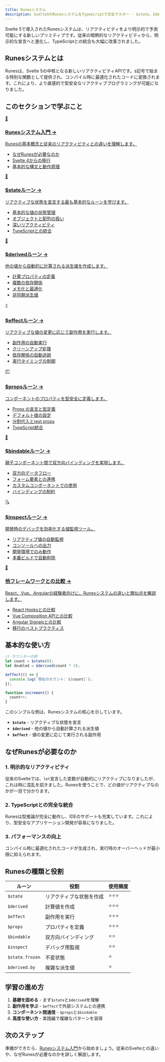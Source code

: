 ```yaml
---
title: Runesシステム
description: Svelte5のRunesシステムをTypeScriptで完全マスター - $state、$derived、$effect、$props、$bindable、$inspect、$hostによるリアクティビティの新パラダイム、使い方を実例を交えて体系的かつ実践的に詳しく解説します
---
```


<script>
  import { base } from '$app/paths';
</script>

Svelte 5で導入されたRunesシステムは、リアクティビティをより明示的で予測可能にする新しいプリミティブです。従来の暗黙的なリアクティビティから、明示的な宣言へと進化し、TypeScriptとの統合も大幅に改善されました。

## Runesシステムとは

Runesは、Svelte 5の中核となる新しいリアクティビティAPIです。`$`記号で始まる特別な関数として提供され、コンパイル時に最適化されたコードに変換されます。これにより、より直感的で型安全なリアクティブプログラミングが可能になりました。

## このセクションで学ぶこと

<div class="grid grid-cols-1 md:grid-cols-2 gap-4 my-8 auto-rows-[1fr]">
  <a href="{base}/svelte/runes/runes-introduction/" class="flex no-underline group h-full">
    <div class="p-4 border border-gray-2 dark:border-gray-7 rounded-lg shadow-md hover:shadow-lg hover:border-pink-400 dark:hover:border-pink-400 transition-all cursor-pointer flex flex-col w-full">
      <div class="text-3xl mb-2">🎯</div>
      <h3 class="font-bold text-lg mb-2 text-pink-600 dark:text-pink-400 group-hover:text-pink-700 dark:group-hover:text-pink-300 transition-colors">
        Runesシステム入門
        <span class="inline-block ml-1 text-xs opacity-60">→</span>
      </h3>
      <p class="text-sm mb-3 text-gray-7 dark:text-gray-3">Runesの基本概念と従来のリアクティビティとの違いを理解します。</p>
      <ul class="text-sm text-gray-6 dark:text-gray-4 space-y-1 flex-grow">
        <li>なぜRunesが必要なのか</li>
        <li>Svelte 4からの移行</li>
        <li>基本的な構文と動作原理</li>
      </ul>
    </div>
  </a>
  
  <a href="{base}/svelte/runes/state/" class="flex no-underline group h-full">
    <div class="p-4 border border-gray-2 dark:border-gray-7 rounded-lg shadow-md hover:shadow-lg hover:border-pink-400 dark:hover:border-pink-400 transition-all cursor-pointer flex flex-col w-full">
      <div class="text-3xl mb-2">💾</div>
      <h3 class="font-bold text-lg mb-2 text-pink-600 dark:text-pink-400 group-hover:text-pink-700 dark:group-hover:text-pink-300 transition-colors">
        $stateルーン
        <span class="inline-block ml-1 text-xs opacity-60">→</span>
      </h3>
      <p class="text-sm mb-3 text-gray-7 dark:text-gray-3">リアクティブな状態を宣言する最も基本的なルーンを学びます。</p>
      <ul class="text-sm text-gray-6 dark:text-gray-4 space-y-1 flex-grow">
        <li>基本的な値の状態管理</li>
        <li>オブジェクトと配列の扱い</li>
        <li>深いリアクティビティ</li>
        <li>TypeScriptとの統合</li>
      </ul>
    </div>
  </a>
  
  <a href="{base}/svelte/runes/derived/" class="flex no-underline group h-full">
    <div class="p-4 border border-gray-2 dark:border-gray-7 rounded-lg shadow-md hover:shadow-lg hover:border-pink-400 dark:hover:border-pink-400 transition-all cursor-pointer flex flex-col w-full">
      <div class="text-3xl mb-2">🔄</div>
      <h3 class="font-bold text-lg mb-2 text-pink-600 dark:text-pink-400 group-hover:text-pink-700 dark:group-hover:text-pink-300 transition-colors">
        $derivedルーン
        <span class="inline-block ml-1 text-xs opacity-60">→</span>
      </h3>
      <p class="text-sm mb-3 text-gray-7 dark:text-gray-3">他の値から自動的に計算される派生値を作成します。</p>
      <ul class="text-sm text-gray-6 dark:text-gray-4 space-y-1 flex-grow">
        <li>計算プロパティの定義</li>
        <li>複数の依存関係</li>
        <li>メモ化と最適化</li>
        <li>非同期派生値</li>
      </ul>
    </div>
  </a>
  
  <a href="{base}/svelte/runes/effect/" class="flex no-underline group h-full">
    <div class="p-4 border border-gray-2 dark:border-gray-7 rounded-lg shadow-md hover:shadow-lg hover:border-pink-400 dark:hover:border-pink-400 transition-all cursor-pointer flex flex-col w-full">
      <div class="text-3xl mb-2">⚡</div>
      <h3 class="font-bold text-lg mb-2 text-pink-600 dark:text-pink-400 group-hover:text-pink-700 dark:group-hover:text-pink-300 transition-colors">
        $effectルーン
        <span class="inline-block ml-1 text-xs opacity-60">→</span>
      </h3>
      <p class="text-sm mb-3 text-gray-7 dark:text-gray-3">リアクティブな値の変更に応じて副作用を実行します。</p>
      <ul class="text-sm text-gray-6 dark:text-gray-4 space-y-1 flex-grow">
        <li>副作用の自動実行</li>
        <li>クリーンアップ処理</li>
        <li>依存関係の自動追跡</li>
        <li>実行タイミングの制御</li>
      </ul>
    </div>
  </a>
  
  <a href="{base}/svelte/runes/props/" class="flex no-underline group h-full">
    <div class="p-4 border border-gray-2 dark:border-gray-7 rounded-lg shadow-md hover:shadow-lg hover:border-pink-400 dark:hover:border-pink-400 transition-all cursor-pointer flex flex-col w-full">
      <div class="text-3xl mb-2">📦</div>
      <h3 class="font-bold text-lg mb-2 text-pink-600 dark:text-pink-400 group-hover:text-pink-700 dark:group-hover:text-pink-300 transition-colors">
        $propsルーン
        <span class="inline-block ml-1 text-xs opacity-60">→</span>
      </h3>
      <p class="text-sm mb-3 text-gray-7 dark:text-gray-3">コンポーネントのプロパティを型安全に定義します。</p>
      <ul class="text-sm text-gray-6 dark:text-gray-4 space-y-1 flex-grow">
        <li>Props の宣言と型定義</li>
        <li>デフォルト値の設定</li>
        <li>分割代入とrest props</li>
        <li>TypeScript統合</li>
      </ul>
    </div>
  </a>
  
  <a href="{base}/svelte/runes/bindable/" class="flex no-underline group h-full">
    <div class="p-4 border border-gray-2 dark:border-gray-7 rounded-lg shadow-md hover:shadow-lg hover:border-pink-400 dark:hover:border-pink-400 transition-all cursor-pointer flex flex-col w-full">
      <div class="text-3xl mb-2">🔗</div>
      <h3 class="font-bold text-lg mb-2 text-pink-600 dark:text-pink-400 group-hover:text-pink-700 dark:group-hover:text-pink-300 transition-colors">
        $bindableルーン
        <span class="inline-block ml-1 text-xs opacity-60">→</span>
      </h3>
      <p class="text-sm mb-3 text-gray-7 dark:text-gray-3">親子コンポーネント間で双方向バインディングを実現します。</p>
      <ul class="text-sm text-gray-6 dark:text-gray-4 space-y-1 flex-grow">
        <li>双方向データフロー</li>
        <li>フォーム要素との連携</li>
        <li>カスタムコンポーネントでの使用</li>
        <li>バインディングの制約</li>
      </ul>
    </div>
  </a>
  
  <a href="{base}/svelte/runes/inspect/" class="flex no-underline group h-full">
    <div class="p-4 border border-gray-2 dark:border-gray-7 rounded-lg shadow-md hover:shadow-lg hover:border-pink-400 dark:hover:border-pink-400 transition-all cursor-pointer flex flex-col w-full">
      <div class="text-3xl mb-2">🔍</div>
      <h3 class="font-bold text-lg mb-2 text-pink-600 dark:text-pink-400 group-hover:text-pink-700 dark:group-hover:text-pink-300 transition-colors">
        $inspectルーン
        <span class="inline-block ml-1 text-xs opacity-60">→</span>
      </h3>
      <p class="text-sm mb-3 text-gray-7 dark:text-gray-3">開発時のデバッグを効率化する値監視ツール。</p>
      <ul class="text-sm text-gray-6 dark:text-gray-4 space-y-1 flex-grow">
        <li>リアクティブ値の自動監視</li>
        <li>コンソールへの出力</li>
        <li>開発環境でのみ動作</li>
        <li>本番ビルドで自動削除</li>
      </ul>
    </div>
  </a>
  
  <a href="{base}/svelte/runes/comparison/" class="flex no-underline group h-full">
    <div class="p-4 border border-gray-2 dark:border-gray-7 rounded-lg shadow-md hover:shadow-lg hover:border-pink-400 dark:hover:border-pink-400 transition-all cursor-pointer flex flex-col w-full">
      <div class="text-3xl mb-2">🔄</div>
      <h3 class="font-bold text-lg mb-2 text-pink-600 dark:text-pink-400 group-hover:text-pink-700 dark:group-hover:text-pink-300 transition-colors">
        他フレームワークとの比較
        <span class="inline-block ml-1 text-xs opacity-60">→</span>
      </h3>
      <p class="text-sm mb-3 text-gray-7 dark:text-gray-3">React、Vue、Angularの経験者向けに、Runesシステムの違いと類似点を解説します。</p>
      <ul class="text-sm text-gray-6 dark:text-gray-4 space-y-1 flex-grow">
        <li>React Hooksとの比較</li>
        <li>Vue Composition APIとの比較</li>
        <li>Angular Signalsとの比較</li>
        <li>移行のベストプラクティス</li>
      </ul>
    </div>
  </a>
</div>

## 基本的な使い方

```typescript
// カウンターの例
let count = $state(0);
let doubled = $derived(count * 2);

$effect(() => {
  console.log(`現在のカウント: ${count}`);
});

function increment() {
  count++;
}
```

このシンプルな例は、Runesシステムの核心を示しています。

- **`$state`** - リアクティブな状態を宣言
- **`$derived`** - 他の値から自動計算される派生値
- **`$effect`** - 値の変更に応じて実行される副作用

## なぜRunesが必要なのか

### 1. 明示的なリアクティビティ

従来のSvelteでは、`let`宣言した変数が自動的にリアクティブになりましたが、これは時に混乱を招きました。Runesを使うことで、どの値がリアクティブなのかが一目で分かります。

### 2. TypeScriptとの完全な統合

Runesは型推論が完全に動作し、IDEのサポートも充実しています。これにより、型安全なアプリケーション開発が容易になりました。

### 3. パフォーマンスの向上

コンパイル時に最適化されたコードが生成され、実行時のオーバーヘッドが最小限に抑えられます。

## Runesの種類と役割

| ルーン | 役割 | 使用頻度 |
|--------|------|----------|
| `$state` | リアクティブな状態を作成 | ⭐⭐⭐ |
| `$derived` | 計算値を作成 | ⭐⭐⭐ |
| `$effect` | 副作用を実行 | ⭐⭐⭐ |
| `$props` | プロパティを定義 | ⭐⭐⭐ |
| `$bindable` | 双方向バインディング | ⭐⭐ |
| `$inspect` | デバッグ用監視 | ⭐⭐ |
| `$state.frozen` | 不変状態 | ⭐ |
| `$derived.by` | 複雑な派生値 | ⭐ |

## 学習の進め方

1. **基礎を固める** - まず`$state`と`$derived`を理解
2. **副作用を学ぶ** - `$effect`で外部システムとの連携
3. **コンポーネント間通信** - `$props`と`$bindable`
4. **高度な使い方** - 実践編で複雑なパターンを習得

## 次のステップ

準備ができたら、[Runesシステム入門](/svelte/runes/runes-introduction/)から始めましょう。従来のSvelteとの違いや、なぜRunesが必要なのかを詳しく解説します。

